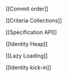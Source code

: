 [[Commit order]]

[[Criteria Collections]]

[[Specification API]]

[[Identity Heap]]

[[Lazy Loading]]

[[Identity kick-in]]
